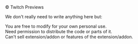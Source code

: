 © Twitch Previews

We don't really need to write anything here but:

You are free to modify for your own personal use.</br>
Need permission to distribute the code or parts of it.</br>
Can't sell extension/addon or features of the extension/addon.
